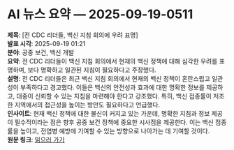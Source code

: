 # AI 뉴스 요약 — 2025-09-19-0511

**제목**: [전 CDC 리더들, 백신 지침 회의에 우려 표명]  
**발표 시각**: 2025-09-19 01:21  
**분야**: 공중 보건, 백신 개발  
**요약**: 전 CDC 리더들이 백신 지침 회의에서 현재의 백신 정책에 대해 심각한 우려를 표명하며, 보다 명확하고 일관된 지침이 필요하다고 주장했다.  
**설명**: 전 CDC 리더들은 최근 백신 지침 회의에서 현재의 백신 정책이 혼란스럽고 일관성이 부족하다고 경고했다. 이들은 백신의 안전성과 효과에 대한 명확한 정보를 제공하고, 대중이 신뢰할 수 있는 지침을 마련해야 한다고 강조했다. 특히, 백신 접종률이 저조한 지역에서의 접근성을 높이는 방안도 필요하다고 언급했다.  
**인사이트**: 현재 백신 정책에 대한 불신이 커지고 있는 가운데, 명확한 지침과 정보 제공이 필수적이라는 점은 향후 공중 보건 정책에 중요한 시사점을 제공한다. 이는 백신 접종률을 높이고, 전염병 예방에 기여할 수 있는 방향으로 나아가는 데 기여할 것이다.  
**원문 링크**: [읽으러 가기](https://www.technologyreview.com/2025/09/18/1123844/meeting-vaccine-guidance-former-cdc-leaders-alarmed/)